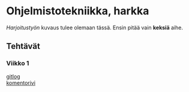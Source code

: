 # Ohjelmistotekniikka, harkka    

_Harjoitustyön_ kuvaus tulee olemaan tässä. Ensin pitää vain **keksiä** aihe.    

## Tehtävät  
### Viikko 1  
[gitlog](https://github.com/Darake/ot-harkka/blob/master/laskarit/viikko1/gitlog.txt)  
[komentorivi](https://github.com/Darake/ot-harkka/blob/master/laskarit/viikko1/komentorivi.txt)
